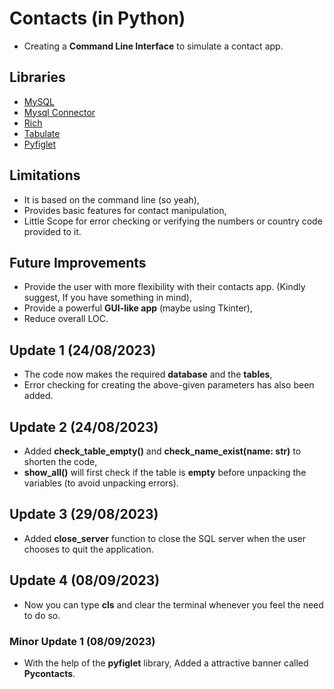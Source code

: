 # Contacts (in Python)
* Creating a **Command Line Interface** to simulate a contact app.


## Libraries
* [MySQL](https://www.mysql.com/)
* [Mysql Connector](https://pypi.org/project/mysql-connector-python/)
* [Rich](https://rich.readthedocs.io/en/stable/introduction.html)
* [Tabulate](https://pypi.org/project/tabulate/)
* [Pyfiglet ](https://pypi.org/project/pyfiglet/0.7/)


## Limitations  
* It is based on the command line (so yeah),
* Provides basic features for contact manipulation,
* Little Scope for error checking or verifying the numbers or country code provided to it.


## Future Improvements
* Provide the user with more flexibility with their contacts app. (Kindly suggest, If you have something in mind),
* Provide a powerful **GUI-like app** (maybe using Tkinter),
* Reduce overall LOC.


## Update 1 (24/08/2023)
* The code now makes the required **database** and the **tables**,
* Error checking for creating the above-given parameters has also been added.


## Update 2 (24/08/2023)
* Added **check_table_empty()** and **check_name_exist(name: str)** to shorten the code,
* **show_all()** will first check if the table is **empty** before unpacking the variables (to avoid unpacking errors).


## Update 3 (29/08/2023)
* Added **close_server** function to close the SQL server when the user chooses to quit the application.

## Update 4 (08/09/2023)
* Now you can type **cls** and clear the terminal whenever you feel the need to do so.


### Minor Update 1 (08/09/2023)
* With the help of the **pyfiglet** library, Added a attractive banner called **Pycontacts**.

